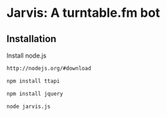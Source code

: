 # Jarvis: A turntable.fm bot

## Installation
Install node.js
```bash
http://nodejs.org/#download
```
```bash
npm install ttapi
```
```bash
npm install jquery
```
```bash
node jarvis.js
```